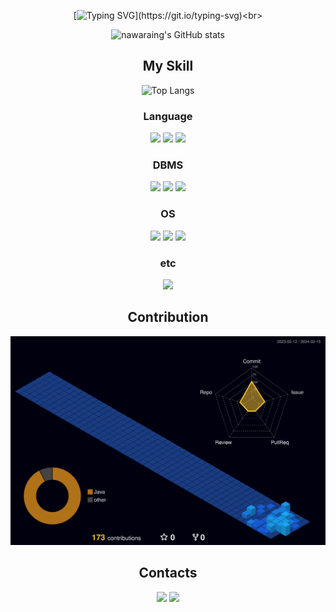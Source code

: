 <!--
**nawaraing/nawaraing** is a ✨ _special_ ✨ repository because its `README.md` (this file) appears on your GitHub profile.
-->
<!--방문자수-->
<div align=center>

[![Typing SVG](https://readme-typing-svg.demolab.com?font=Fira+Code&size=25&pause=1000&color=2A93CD&random=false&width=380&lines=Welcome+Junkang's+space!)](https://git.io/typing-svg)<br>

![nawaraing's GitHub stats](https://github-readme-stats.vercel.app/api?username=nawaraing&show_icons=true&theme=tokyonight)

## My Skill

![Top Langs](https://github-readme-stats.vercel.app/api/top-langs/?username=nawaraing&layout=compact&theme=dracula)

### Language
<div>
  <img src="https://img.shields.io/badge/java-5382A1?style=for-the-badge&logoColor=white"> 
  <img src="https://img.shields.io/badge/golang-00ADD8?style=for-the-badge&logo=go&logoColor=white">
  <img src="https://img.shields.io/badge/c%2b%2b-00599C?style=for-the-badge&logo=c%2b%2b&logoColor=white">
</div>

### DBMS
<div>
  <img src="https://img.shields.io/badge/oracle-F80102?style=for-the-badge&logo=oracle&logoColor=white">
  <img src="https://img.shields.io/badge/mysql-4479A1?style=for-the-badge&logo=mysql&logoColor=white">
  <img src="https://img.shields.io/badge/mongodb-47A248?style=for-the-badge&logo=mongodb&logoColor=white">
</div>

### OS
<div>
  <img src="https://img.shields.io/badge/macos-000000?style=for-the-badge&logo=macos&logoColor=white">
  <img src="https://img.shields.io/badge/centos-262577?style=for-the-badge&logo=centos&logoColor=white">
  <img src="https://img.shields.io/badge/ubuntu-E95420?style=for-the-badge&logo=ubuntu&logoColor=white">
</div>

### etc
<div>
  <img src="https://img.shields.io/badge/docker-2496ED?style=for-the-badge&logo=docker&logoColor=white">
</div>

## Contribution

![](./profile-3d-contrib/profile-night-view.svg)

## Contacts

<a href="mailto:nawaddaing@gmail.com" target="_blank"><img src="https://img.shields.io/badge/Gmail-de0101?style=soft-square&logo=gmail&logoColor=white"/></a>
<a href="https://just-coding-room.tistory.com/" target="_blank"><img src="https://img.shields.io/badge/Tistory-EB531F?style=soft-square&logo=tistory&logoColor=white"/></a>

</div>
